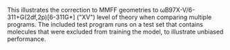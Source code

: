 This illustrates the correction to MMFF geometries to ωB97X-V/6-311+G(2df,2p)[6-311G*] ("XV") level of theory
when comparing multiple programs. The included test program runs on a test set that contains molecules that were excluded
from training the model, to illustrate unbiased performance.

